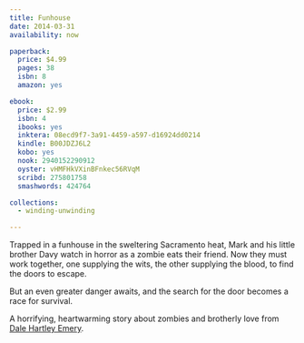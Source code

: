 ```yaml
---
title: Funhouse
date: 2014-03-31
availability: now

paperback:
  price: $4.99
  pages: 38
  isbn: 8
  amazon: yes

ebook:
  price: $2.99
  isbn: 4
  ibooks: yes
  inktera: 08ecd9f7-3a91-4459-a597-d16924dd0214
  kindle: B00JDZJ6L2
  kobo: yes
  nook: 2940152290912
  oyster: vHMFHkVXinBFnkec56RVqM
  scribd: 275801758
  smashwords: 424764

collections:
  - winding-unwinding

---
```


Trapped in a funhouse in the sweltering Sacramento heat,
Mark and his little brother Davy
watch in horror as a zombie eats their friend.
Now they must work together,
one supplying the wits,
the other supplying the blood,
to find the doors to escape.

But an even greater danger awaits,
and the search for the door becomes a race for survival.

A horrifying, heartwarming story
about zombies and brotherly love
from [Dale Hartley Emery](http://dalehartleyemery.com).
